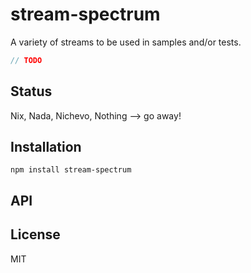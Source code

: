 # stream-spectrum

A variety of streams to be used in samples and/or tests.

```js
// TODO
```

## Status

Nix, Nada, Nichevo, Nothing --> go away!
## Installation

    npm install stream-spectrum

## API


## License

MIT
